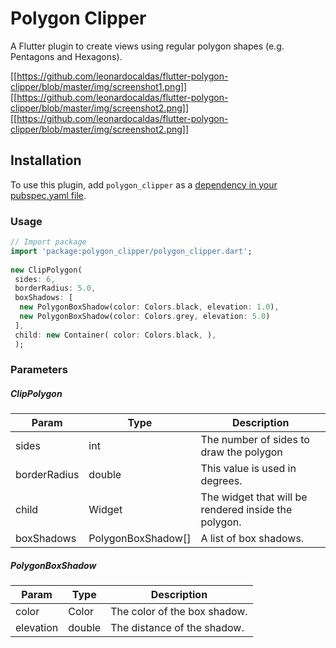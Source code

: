 
# Polygon Clipper  
  
A Flutter plugin to create views using regular polygon shapes (e.g. Pentagons and Hexagons).  
  
[[https://github.com/leonardocaldas/flutter-polygon-clipper/blob/master/img/screenshot1.png]]
[[https://github.com/leonardocaldas/flutter-polygon-clipper/blob/master/img/screenshot2.png]]
[[https://github.com/leonardocaldas/flutter-polygon-clipper/blob/master/img/screenshot2.png]]  
  
## Installation  
To use this plugin, add `polygon_clipper` as a [dependency in your pubspec.yaml file](https://flutter.io/platform-plugins/).  
  
### Usage  
  
``` dart  
// Import package  
import 'package:polygon_clipper/polygon_clipper.dart';  
  
new ClipPolygon(  
 sides: 6, 
 borderRadius: 5.0, 
 boxShadows: [  
  new PolygonBoxShadow(color: Colors.black, elevation: 1.0),
  new PolygonBoxShadow(color: Colors.grey, elevation: 5.0)
 ],
 child: new Container( color: Colors.black, ),
 );
```  
  
### Parameters  

##### ClipPolygon
| Param | Type | Description |
 |---|---|---|  
| sides | int | The number of sides to draw the polygon |
| borderRadius | double | This value is used in degrees.
| child | Widget | The widget that will be rendered inside the polygon.
| boxShadows | PolygonBoxShadow[] |A list of box shadows.

##### PolygonBoxShadow

| Param | Type | Description |
 |---|---|---|  
| color | Color | The color of the box shadow.
| elevation | double | The distance of the shadow.